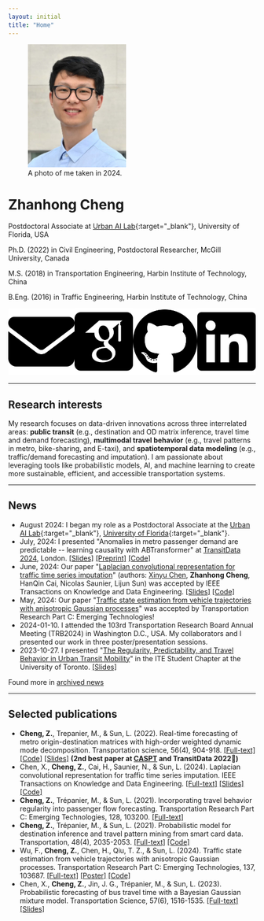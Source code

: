 ```yaml
---
layout: initial
title: "Home"
---
```


<figure class="left">
  <img src="assets/images/zhanhong.cheng-24.jpg" width="200" alt="My portrait"/>
  <figcaption>A photo of me taken in 2024. </figcaption>
</figure>

# Zhanhong Cheng

Postdoctoral Associate at [Urban AI Lab](http://urbanailab.com//){:target="_blank"}, University of Florida, USA

Ph.D. (2022) in Civil Engineering, Postdoctoral Researcher, McGill University, Canada

M.S. (2018) in Transportation Engineering, Harbin Institute of Technology, China

B.Eng. (2016) in Traffic Engineering, Harbin Institute of Technology, China

<div style="display: flex; align-items: center;">
<a href="mailto:zhanhong.cheng@ufl.edu" target="_blank">
<img src="assets\images\envelope-solid.svg" alt="Email" class="icon" title="Email me" style="margin-right:10px">
</a>

<a href="https://scholar.google.com/citations?user=YhrxIBAAAAAJ&hl=en" target="_blank">
<img src="assets\images\google-scholar-square.svg" alt="Google Scholar" class="icon" title="Visit Google Scholar" style="margin-right:10px">
</a>

<a href="https://github.com/chengzhanhong" target="_blank">
<img src="assets\images\github-brands-solid.svg" alt="GitHub" class="icon" title="Visit GitHub" style="margin-right:10px">
</a>

<a href="https://www.linkedin.com/in/zhanhong-cheng/" target="_blank">
<img src="assets\images\linkedin-brands-solid.svg" alt="LinkedIn" class="icon" title="Visit LinkedIn" style="margin-right:10px">
</a>
</div>

--------------

## Research interests
My research focuses on data-driven innovations across three interrelated areas: **public transit** (e.g., destination and OD matrix inference, travel time and demand forecasting), **multimodal travel behavior** (e.g., travel patterns in metro, bike-sharing, and E-taxi), and **spatiotemporal data modeling** (e.g., traffic/demand forecasting and imputation). I am passionate about leveraging tools like probabilistic models, AI, and machine learning to create more sustainable, efficient, and accessible transportation systems.

-------------
## News
- August 2024: I began my role as a Postdoctoral Associate at the [Urban AI Lab](http://urbanailab.com//){:target="_blank"}, [University of Florida](https://www.ufl.edu/){:target="_blank"}.
- July, 2024: I presented "Anomalies in metro passenger demand are predictable -- learning causality with ABTransformer" at [TransitData 2024](https://www.ucl.ac.uk/civil-environmental-geomatic-engineering/research/transit-data-2024-9th-international-workshop-and-symposium-research-and-applications-use), London. [[Slides]](assets\files\TransitData-24_ABTransformer.pdf) [[Preprint]](https://papers.ssrn.com/sol3/papers.cfm?abstract_id=4915558) [[Code]](https://github.com/chengzhanhong/abnormal_metro_demand_predictable)
- June, 2024: Our paper "[Laplacian convolutional representation for traffic time series imputation](https://doi.org/10.1109/TKDE.2024.3419698)" (authors: [Xinyu Chen](https://xinychen.github.io/), **Zhanhong Cheng**, HanQin Cai, Nicolas Saunier, Lijun Sun) was accepted by IEEE Transactions on Knowledge and Data Engineering. [[Slides]](https://xinychen.github.io/slides/LCR24.pdf) [[Code]](https://github.com/xinychen/LCR)
- May, 2024: Our paper "[Traffic state estimation from vehicle trajectories with anisotropic Gaussian processes](https://www.sciencedirect.com/science/article/pii/S0968090X24001670)" was accepted by Transportation Research Part C: Emerging Technologies!
- 2024-01-10. I attended the 103rd Transportation Research Board Annual Meeting (TRB2024) in Washington D.C., USA. My collaborators and I presented our work in three poster/presentation sessions.
- 2023-10-27. I presented "[The Regularity, Predictability, and Travel Behavior in Urban Transit Mobility](https://www.linkedin.com/posts/ut-ite_join-us-on-friday-for-our-weekly-seminar-activity-7122355073422163968-mfNQ/)" in the ITE Student Chapter at the University of Toronto. [[Slides]](assets\files\UT-ite-urban-transit-mobility.pdf)

Found more in [archived news](_posts/2020-11-08-archived-news.md)

-------------
## Selected publications
- **Cheng, Z.**, Trepanier, M., & Sun, L. (2022). Real-time forecasting of metro origin-destination matrices with high-order weighted dynamic mode decomposition. Transportation science, 56(4), 904-918.
  [[Full-text]](https://arxiv.org/abs/2101.00466) [[Code]](https://github.com/mcgill-smart-transport/high-order-weighted-DMD) [[Slides]](https://easychair.org/smart-slide/slide/hws4n#) **(2nd best paper at [CASPT](http://www.caspt.org/) and TransitData 2022🏅)**
- Chen, X., **Cheng, Z.**, Cai, H., Saunier, N., & Sun, L. (2024). Laplacian convolutional representation for traffic time series imputation. IEEE Transactions on Knowledge and Data Engineering. [[Full-text]](https://arxiv.org/abs/2212.01529) [[Slides]](https://xinychen.github.io/slides/LCR24.pdf) [[Code]](https://github.com/xinychen/LCR)
- **Cheng, Z.**, Trépanier, M., & Sun, L. (2021). Incorporating travel behavior regularity into passenger flow forecasting. Transportation Research Part C: Emerging Technologies, 128, 103200.
  [[Full-text]](https://arxiv.org/abs/2004.00992v2)
- **Cheng, Z.**, Trépanier, M., & Sun, L. (2021). Probabilistic model for destination inference and travel pattern mining from smart card data. Transportation, 48(4), 2035-2053. [[Full-text]](https://www.researchgate.net/publication/342077959_Probabilistic_model_for_destination_inference_and_travel_pattern_mining_from_smart_card_data) [[Code]](https://github.com/mcgill-smart-transport/destination_inference)
- Wu, F., **Cheng, Z.**, Chen, H., Qiu, T. Z., & Sun, L. (2024). Traffic state estimation from vehicle trajectories with anisotropic Gaussian processes. Transportation Research Part C: Emerging Technologies, 137, 103687. [[Full-text]](https://www.sciencedirect.com/science/article/pii/S0968090X24001670) [[Poster]](/assets/files/TRBAM-24_TSE_Poster.pdf) [[Code]](https://github.com/Lucky-Fan/GP_TSE)
- Chen, X., **Cheng, Z.**, Jin, J. G., Trépanier, M., & Sun, L. (2023). Probabilistic forecasting of bus travel time with a Bayesian Gaussian mixture model. Transportation Science, 57(6), 1516-1535. [[Full-text]](https://arxiv.org/abs/2206.06915) [[Slides]](assets\files\BayesianGMM_caspt.pdf)